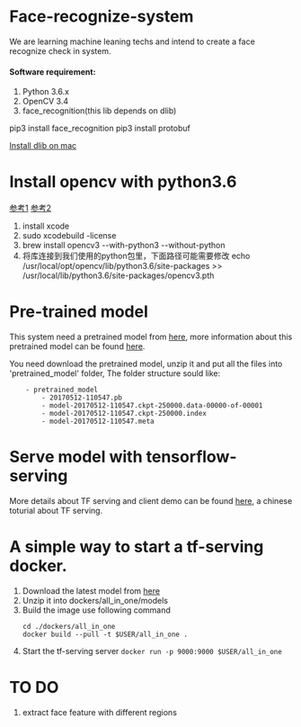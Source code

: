 # Face-recognize-system

We are learning machine leaning techs and intend to create a face recognize check in system.

#### Software requirement:
1. Python 3.6.x
2. OpenCV 3.4
3. face_recognition(this lib depends on dlib)



pip3 install face_recognition
pip3 install protobuf
 




[Install dlib on mac](https://gist.github.com/ageitgey/629d75c1baac34dfa5ca2a1928a7aeaf)

Install opencv with python3.6
===========================
[参考1](https://www.pyimagesearch.com/2016/12/19/install-opencv-3-on-macos-with-homebrew-the-easy-way/)
[参考2](https://www.learnopencv.com/install-opencv3-on-macos/)
1. install xcode
2. sudo xcodebuild -license
3. brew install opencv3 --with-python3 --without-python
4. 将库连接到我们使用的python包里，下面路径可能需要修改
echo /usr/local/opt/opencv/lib/python3.6/site-packages >> 
/usr/local/lib/python3.6/site-packages/opencv3.pth


Pre-trained model 
=================
This system need a pretrained model from [here](https://drive.google.com/file/d/0B5MzpY9kBtDVZ2RpVDYwWmxoSUk),
more information about this pretrained model can be found [here](https://github.com/davidsandberg/facenet).

You need download the pretrained model, unzip it and put all the files into 'pretrained_model' folder, The folder structure sould like:
```
    - pretrained_model
        - 20170512-110547.pb
        - model-20170512-110547.ckpt-250000.data-00000-of-00001
        - model-20170512-110547.ckpt-250000.index
        - model-20170512-110547.meta
```
 
 

Serve model with tensorflow-serving
===================
More details about TF serving and client demo can be found [here](https://a7744hsc.github.io/machine/learning/2018/03/06/Tensorflow-Serving-101.html), a chinese toturial about TF serving.





A simple way to start a tf-serving docker.
=========================
1. Download the latest model from [here](https://drive.google.com/drive/folders/11O5O0pHGy1LrEgLitV6cAceHBJb8nlhZ) 
2. Unzip it into  dockers/all_in_one/models
3. Build the image use following command
   ``` 
   cd ./dockers/all_in_one  
   docker build --pull -t $USER/all_in_one .
   ```
4. Start the tf-serving server `docker run -p 9000:9000 $USER/all_in_one` 


TO DO
===================
1. extract face feature with different regions


